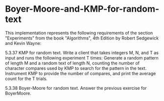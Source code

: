 # Boyer-Moore-and-KMP-for-random-text

This implementation represents the following requirements of the section "Experiments" from the book "Algorithms", 4th Edition by Robert Sedgewick and Kevin Wayne:

5.3.37 KMP for random text. Write a client that takes integers M, N, and T as input and
runs the following experiment T times: Generate a random pattern of length M and a
random text of length N, counting the number of character compares used by KMP to
search for the pattern in the text. Instrument KMP to provide the number of compares,
and print the average count for the T trials.

5.3.38 Boyer-Moore for random text. Answer the previous exercise for BoyerMoore.
